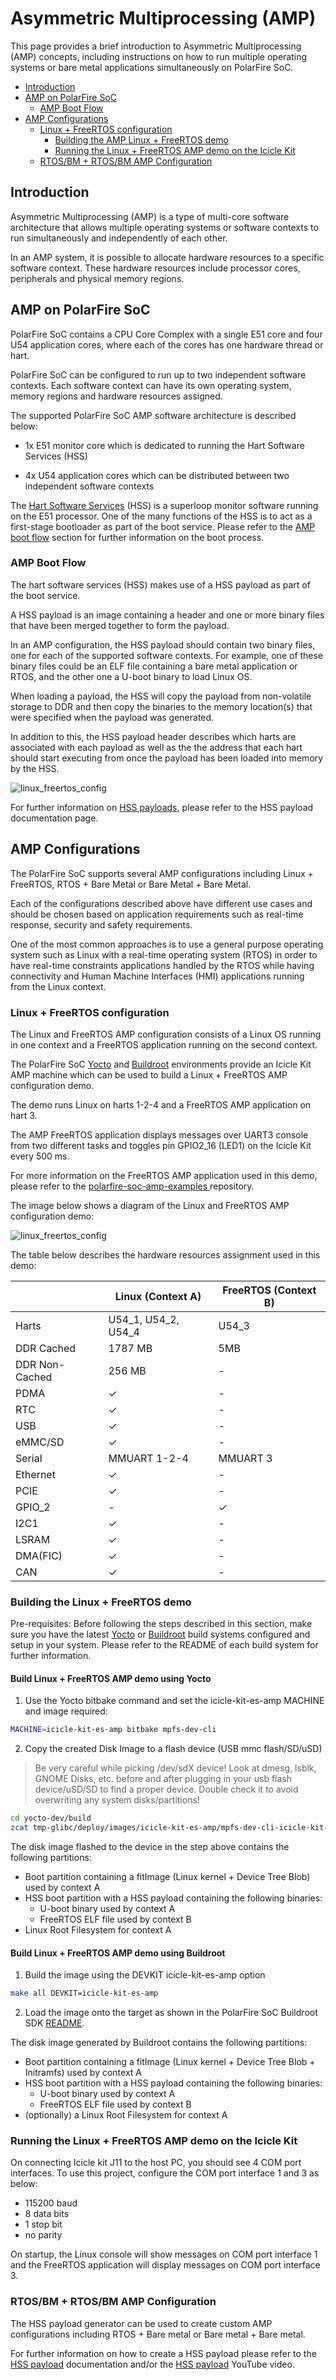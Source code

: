 
# Asymmetric Multiprocessing (AMP)

This page provides a brief introduction to Asymmetric Multiprocessing (AMP) concepts, including instructions on how to run multiple operating systems or bare metal applications simultaneously on PolarFire SoC.

- [Introduction](#introduction)
- [AMP on PolarFire SoC](#amp-overview)
    - [AMP Boot Flow](#amp-boot-flow)
- [AMP Configurations](#amp-configs)
    - [Linux + FreeRTOS configuration](#amp-linux-freertos)
        - [Building the AMP Linux + FreeRTOS demo](#linux-freertos-build)
        - [Running the Linux + FreeRTOS AMP demo on the Icicle Kit](#linux-freertos-run)
    - [RTOS/BM + RTOS/BM AMP Configuration](#amp-other-configs)

## Introduction <a name="introduction"></a>

Asymmetric Multiprocessing (AMP) is a type of multi-core software architecture that allows multiple operating systems or software contexts to run simultaneously and independently of each other.

In an AMP system, it is possible to allocate hardware resources to a specific software context. These hardware resources include processor cores, peripherals and physical memory regions.

## AMP on PolarFire SoC <a name="amp-overview"></a>

PolarFire SoC contains a CPU Core Complex with a single E51 core and four U54 application cores, where each of the cores has one hardware thread or hart.

PolarFire SoC can be configured to run up to two independent software contexts. Each software context can have its own operating system, memory regions and hardware resources assigned.

The supported PolarFire SoC AMP software architecture is described below:

- 1x E51 monitor core which is dedicated to running the Hart Software Services (HSS)

- 4x U54 application cores which can be distributed between two independent software contexts

The [Hart Software Services](https://github.com/polarfire-soc/hart-software-services) (HSS) is a superloop monitor software running on the E51 processor. One of the many functions of the HSS is to act as a first-stage bootloader as part of the boot service. Please refer to the  [AMP boot flow](#amp-boot-flow) section for further information on the boot process.

### AMP Boot Flow<a name="amp-boot-flow"></a>

The hart software services (HSS) makes use of a HSS payload as part of the boot service. 

A HSS payload is an image containing a header and one or more binary files that have been merged together to form the payload. 

In an AMP configuration, the HSS payload should contain two binary files, one for each of the supported software contexts. For example, one of these binary files could be an ELF file containing a bare metal application or RTOS, and the other one a U-boot binary to load Linux OS.

When loading a payload, the HSS will copy the payload from non-volatile storage to DDR and then copy the binaries to the memory location(s) that were specified when the payload was generated.

In addition to this, the HSS payload header describes which harts are associated with each payload as well as the the address that each hart should start executing from once the payload has been loaded into memory by the HSS.

![linux_freertos_config](images/amp-boot-flow.png)

For further information on [HSS payloads](https://github.com/polarfire-soc/polarfire-soc-documentation/blob/master/software-development/hss-payloads.md), please refer to the HSS payload documentation page.

## AMP Configurations<a name="amp-configs"></a>

The PolarFire SoC supports several AMP configurations including Linux + FreeRTOS, RTOS + Bare Metal or Bare Metal + Bare Metal. 

Each of the configurations described above have different use cases and should be chosen based on application requirements such as real-time response, security and safety requirements.

One of the most common approaches is to use a general purpose operating system such as Linux with a real-time operating system (RTOS) in order to have real-time constraints applications handled by the RTOS while having connectivity and Human Machine Interfaces (HMI) applications running from the Linux context. 

### Linux + FreeRTOS configuration<a name="amp-linux-freertos"></a>

The Linux and FreeRTOS AMP configuration consists of a Linux OS running in one context and a FreeRTOS application running on the second context.

The PolarFire SoC [Yocto](https://github.com/polarfire-soc/meta-polarfire-soc-yocto-bsp) and [Buildroot](https://github.com/polarfire-soc/polarfire-soc-buildroot-sdk) environments provide an Icicle Kit AMP machine which can be used to build a Linux + FreeRTOS AMP configuration demo.

The demo runs Linux on harts 1-2-4 and a FreeRTOS AMP application on hart 3.

The AMP FreeRTOS application displays messages over UART3 console from two different tasks and toggles pin GPIO2_16 (LED1) on the Icicle Kit every 500 ms.

For more information on the FreeRTOS AMP application used in this demo, please refer to the [polarfire-soc-amp-examples ](https://github.com/polarfire-soc/polarfire-soc-amp-examples) repository.

The image below shows a diagram of the Linux and FreeRTOS AMP configuration demo:

![linux_freertos_config](images/linux-freertos-amp.png)

The table below describes the hardware resources assignment used in this demo:

|                | Linux (Context A)           | FreeRTOS (Context B)        |
|----------------|-----------------------------|-----------------------------|
| Harts          | U54_1, U54_2, U54_4         | U54_3                       |
| DDR Cached     | 1787 MB                     | 5MB                         |
| DDR Non-Cached | 256 MB                      |  -                          |
| PDMA           | ✓                           |  -                          |
| RTC            | ✓                           |  -                          |
| USB            | ✓                           |  -                          |
| eMMC/SD        | ✓                           |  -                          |
| Serial         | MMUART 1-2-4                | MMUART 3                    |
| Ethernet       | ✓                           |  -                          |
| PCIE           | ✓                           |  -                          |
| GPIO_2         | -                           |  ✓                          |
| I2C1           | ✓                           |  -                          |
| LSRAM          | ✓                           |  -                          |
| DMA(FIC)       | ✓                           |  -                          |
| CAN            | ✓                           |  -                          |

### Building the Linux + FreeRTOS demo<a name="linux-freertos-build"></a>

Pre-requisites: Before following the steps described in this section, make sure you have the latest [Yocto](https://github.com/polarfire-soc/meta-polarfire-soc-yocto-bsp) or [Buildroot](https://github.com/polarfire-soc/polarfire-soc-buildroot-sdk) build systems configured and setup in your system. Please refer to the README of each build system for further information.

#### Build Linux + FreeRTOS AMP demo using Yocto

1. Use the Yocto bitbake command and set the icicle-kit-es-amp MACHINE and image required:

```bash
MACHINE=icicle-kit-es-amp bitbake mpfs-dev-cli
```

2. Copy the created Disk Image to a flash device (USB mmc flash/SD/uSD)

> Be very careful while picking /dev/sdX device! Look at dmesg, lsblk, GNOME Disks, etc. before and after plugging in your usb flash device/uSD/SD to find a proper device. Double check it to avoid overwriting any system disks/partitions!
> 
```bash
cd yocto-dev/build
zcat tmp-glibc/deploy/images/icicle-kit-es-amp/mpfs-dev-cli-icicle-kit-es-amp.wic.gz | sudo dd of=/dev/sdX bs=4096 iflag=fullblock oflag=direct conv=fsync status=progress
```

The disk image flashed to the device in the step above contains the following partitions:

- Boot partition containing a fitImage (Linux kernel + Device Tree Blob) used by context A
- HSS boot partition with a HSS payload containing the following binaries:
    - U-boot binary used by context A
    - FreeRTOS ELF file used by context B
- Linux Root Filesystem for context A

#### Build Linux + FreeRTOS AMP demo using Buildroot

1. Build the image using the DEVKIT icicle-kit-es-amp option

```bash
make all DEVKIT=icicle-kit-es-amp
```

2. Load the image onto the target as shown in the PolarFire SoC Buildroot SDK [README](https://github.com/polarfire-soc/polarfire-soc-buildroot-sdk).

The disk image generated by Buildroot contains the following partitions:

- Boot partition containing a fitImage (Linux kernel + Device Tree Blob + Initramfs) used by context A
- HSS boot partition with a HSS payload containing the following binaries:
    - U-boot binary used by context A
    - FreeRTOS ELF file used by context B
- (optionally) a Linux Root Filesystem for context A

### Running the Linux + FreeRTOS AMP demo on the Icicle Kit<a name="linux-freertos-run"></a>

On connecting Icicle kit J11 to the host PC, you should see 4 COM port interfaces. To use this project, configure the COM port interface 1 and 3 as below:

- 115200 baud
- 8 data bits
- 1 stop bit
- no parity

On startup, the Linux console will show messages on COM port interface 1 and the FreeRTOS application will display messages on COM port interface 3.

### RTOS/BM + RTOS/BM AMP Configuration <a name="amp-other-configs"></a>

The HSS payload generator can be used to create custom AMP configurations including RTOS + Bare metal or Bare metal + Bare metal.

For further information on how to create a HSS payload please refer to the [HSS payload](https://github.com/polarfire-soc/polarfire-soc-documentation/blob/master/software-development/hss-payloads.md) documentation and/or the [HSS payload](https://www.youtube.com/watch?v=Gk_R0l26vXo&ab_channel=MicrochipTechnology) YouTube video.

